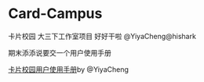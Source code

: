 # Card-Campus

卡片校园
大三下工作室项目
好好干啦
@YiyaCheng@hishark

期末添添说要交一个用户使用手册


[卡片校园用户使用手册](http://p81fp7gd5.bkt.clouddn.com/%E5%8D%A1%E7%89%87%E6%A0%A1%E5%9B%AD%E7%94%A8%E6%88%B7%E4%BD%BF%E7%94%A8%E6%89%8B%E5%86%8C.docx)by @YiyaCheng
